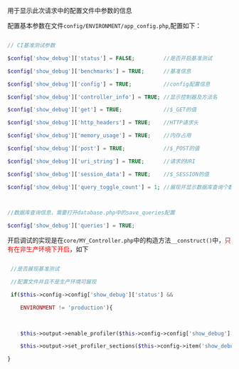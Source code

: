 用于显示此次请求中的配置文件中参数的信息

配置基本参数在文件`config/ENVIRONMENT/app_config.php`,配置如下：

```PHP

// CI基准测试参数

$config['show_debug']['status'] = FALSE;         //是否开启基准测试

$config['show_debug']['benchmarks'] = TRUE;      //基准信息

$config['show_debug']['config'] = TRUE;          //config配置信息

$config['show_debug']['controller_info'] = TRUE; //显示控制器及方法名

$config['show_debug']['get'] = TRUE;             //$_GET的值

$config['show_debug']['http_headers'] = TRUE;    //HTTP请求头

$config['show_debug']['memory_usage'] = TRUE;    //内存占用

$config['show_debug']['post'] = TRUE;            //$_POST的值

$config['show_debug']['uri_string'] = TRUE;      //请求的URI

$config['show_debug']['session_data'] = TRUE;    //$_SESSION的值

$config['show_debug']['query_toggle_count'] = 1; //展现开显示数据库查询个数

 

//数据库查询信息，需要打开database.php中的save_queries配置

$config['show_debug']['queries'] = TRUE;

```

开启调试的实现是在`core/MY_Controller.php`中的构造方法`__construct()`中，<font color="red">只有在非生产环境下开启</font>，如下

```PHP

 //是否展现基准测试

 //配置文件并且不是生产环境可展现 

 if($this->config->config['show_debug']['status'] && 

    ENVIRONMENT != 'production'){ 

     

    $this->output->enable_profiler($this->config->config['show_debug']['status']);      

    $this->output->set_profiler_sections($this->config->item('show_debug')); 

}

```

